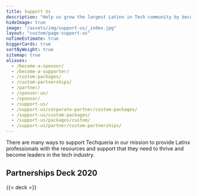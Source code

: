 ```yaml
---
title: Support Us
description: "Help us grow the largest Latinx in Tech community by becoming a partner, sponsor, speaker or volunteer. 💙"
hideImage: true
image: "/assets/img/support-us/_index.jpg"
layout: "custom/page-support-us"
noTimeEstimate: true
biggerCards: true
sortByWeight: true
sitemap: true
aliases:
  - /become-a-sponsor/
  - /become-a-supporter/
  - /custom-packages/
  - /custom-partnerships/
  - /partner/
  - /sponsor-us/
  - /sponsor/
  - /support-us/
  - /support-us/corporate-partner/custom-packages/
  - /support-us/custom-packages/
  - /support-us/packages/custom/
  - /support-us/partner/custom-partnerships/
---
```


There are many ways to support Techqueria in our mission to provide Latinx professionals with the resources and support that they need to thrive and become leaders in the tech industry.

## Partnerships Deck 2020

{{< deck >}}
